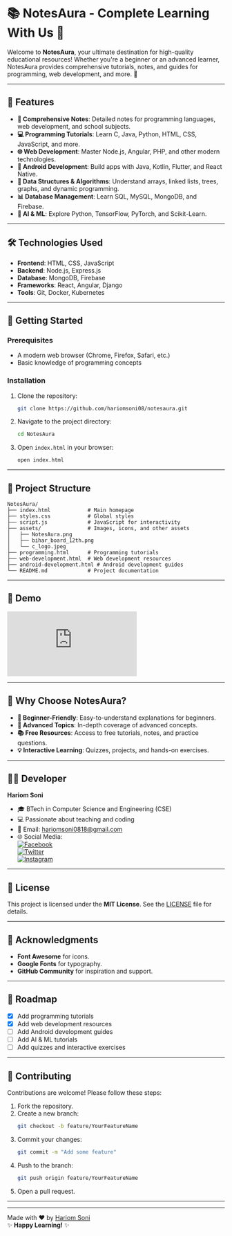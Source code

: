 # 📚 NotesAura - Complete Learning With Us 🚀

Welcome to **NotesAura**, your ultimate destination for high-quality educational resources! Whether you're a beginner or an advanced learner, NotesAura provides comprehensive tutorials, notes, and guides for programming, web development, and more. 🌟

---

## 🌈 Features

- **📖 Comprehensive Notes**: Detailed notes for programming languages, web development, and school subjects.
- **💻 Programming Tutorials**: Learn C, Java, Python, HTML, CSS, JavaScript, and more.
- **🌐 Web Development**: Master Node.js, Angular, PHP, and other modern technologies.
- **📱 Android Development**: Build apps with Java, Kotlin, Flutter, and React Native.
- **🎯 Data Structures & Algorithms**: Understand arrays, linked lists, trees, graphs, and dynamic programming.
- **📊 Database Management**: Learn SQL, MySQL, MongoDB, and Firebase.
- **🤖 AI & ML**: Explore Python, TensorFlow, PyTorch, and Scikit-Learn.

---

## 🛠️ Technologies Used

- **Frontend**: HTML, CSS, JavaScript
- **Backend**: Node.js, Express.js
- **Database**: MongoDB, Firebase
- **Frameworks**: React, Angular, Django
- **Tools**: Git, Docker, Kubernetes

---

## 🚀 Getting Started

### Prerequisites

- A modern web browser (Chrome, Firefox, Safari, etc.)
- Basic knowledge of programming concepts

### Installation

1. Clone the repository:
   ```bash
   git clone https://github.com/hariomsoni08/notesaura.git
   ```
2. Navigate to the project directory:
   ```bash
   cd NotesAura
   ```
3. Open `index.html` in your browser:
   ```bash
   open index.html
   ```

---

## 🎨 Project Structure

```
NotesAura/
├── index.html            # Main homepage
├── styles.css            # Global styles
├── script.js             # JavaScript for interactivity
├── assets/               # Images, icons, and other assets
│   ├── NotesAura.png
│   ├── bihar_board_12th.png
│   └── c_logo.jpeg
├── programming.html      # Programming tutorials
├── web-development.html  # Web development resources
├── android-development.html # Android development guides
└── README.md             # Project documentation
```

---

## 🎥 Demo

![NotesAura Demo](https://notesaura.vercel.app/home.html)

---

## 🌟 Why Choose NotesAura?

- **🎯 Beginner-Friendly**: Easy-to-understand explanations for beginners.
- **🚀 Advanced Topics**: In-depth coverage of advanced concepts.
- **📚 Free Resources**: Access to free tutorials, notes, and practice questions.
- **💡 Interactive Learning**: Quizzes, projects, and hands-on exercises.

---

## 👨‍💻 Developer

**Hariom Soni**  
- 🎓 BTech in Computer Science and Engineering (CSE)  
- 💻 Passionate about teaching and coding  
- 📧 Email: [hariomsoni0818@gmail.com](mailto:hariomsoni0818@gmail.com)  
- 🌐 Social Media:  
  [![Facebook](https://img.shields.io/badge/Facebook-1877F2?style=for-the-badge&logo=facebook&logoColor=white)](https://facebook.com/hariomsonihr)  
  [![Twitter](https://img.shields.io/badge/Twitter-1DA1F2?style=for-the-badge&logo=twitter&logoColor=white)](https://twitter.com/hariomsonihr)  
  [![Instagram](https://img.shields.io/badge/Instagram-E4405F?style=for-the-badge&logo=instagram&logoColor=white)](https://instagram.com/hariomsonihs)  

---

## 📜 License

This project is licensed under the **MIT License**. See the [LICENSE](LICENSE) file for details.

---

## 🙏 Acknowledgments

- **Font Awesome** for icons.
- **Google Fonts** for typography.
- **GitHub Community** for inspiration and support.

---

## 🚧 Roadmap

- [x] Add programming tutorials
- [x] Add web development resources
- [ ] Add Android development guides
- [ ] Add AI & ML tutorials
- [ ] Add quizzes and interactive exercises

---

## 🤝 Contributing

Contributions are welcome! Please follow these steps:

1. Fork the repository.
2. Create a new branch:
   ```bash
   git checkout -b feature/YourFeatureName
   ```
3. Commit your changes:
   ```bash
   git commit -m "Add some feature"
   ```
4. Push to the branch:
   ```bash
   git push origin feature/YourFeatureName
   ```
5. Open a pull request.

---

---

Made with ❤️ by [Hariom Soni](https://github.com/hariomsoni08)  
✨ **Happy Learning!** ✨
